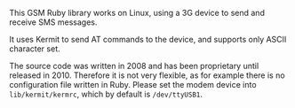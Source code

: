 This GSM Ruby library works on Linux, using a 3G device to send and receive SMS messages.

It uses Kermit to send AT commands to the device, and supports only ASCII character set.

The source code was written in 2008 and has been proprietary until released in 2010. Therefore it is not very flexible,
as for example there is no configuration file written in Ruby. Please set the modem device into `lib/kermit/kermrc`,
which by default is `/dev/ttyUSB1`.


